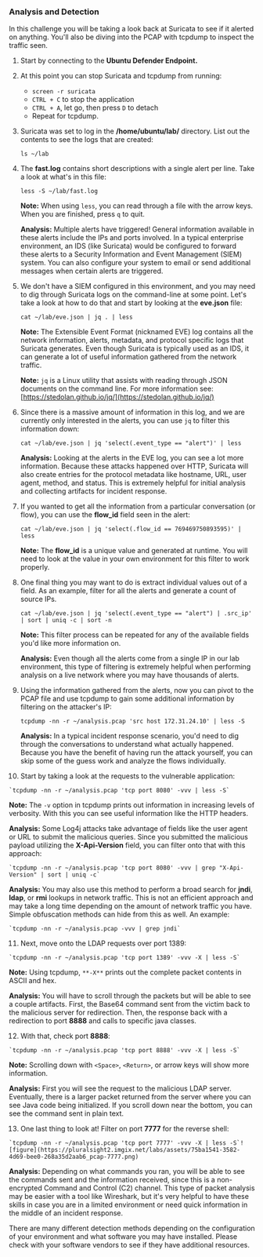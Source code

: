 ### Analysis and Detection

In this challenge you will be taking a look back at Suricata to see if it alerted on anything. You'll also be diving into the PCAP with tcpdump to inspect the traffic seen.

1.  Start by connecting to the **Ubuntu Defender Endpoint.**
    
2.  At this point you can stop Suricata and tcpdump from running:
    
    - `screen -r suricata`
    - `CTRL + C` to stop the application
    - `CTRL + A`, let go, then press `D` to detach
    - Repeat for tcpdump.
    
3.  Suricata was set to log in the **/home/ubuntu/lab/** directory. List out the contents to see the logs that are created:
    
    `ls ~/lab`
    
4.  The **fast.log** contains short descriptions with a single alert per line. Take a look at what's in this file:
    
    `less -S ~/lab/fast.log`
    
    **Note:** When using `less`, you can read through a file with the arrow keys. When you are finished, press `q` to quit.
    
    **Analysis:** Multiple alerts have triggered! General information available in these alerts include the IPs and ports involved. In a typical enterprise environment, an IDS (like Suricata) would be configured to forward these alerts to a Security Information and Event Management (SIEM) system. You can also configure your system to email or send additional messages when certain alerts are triggered.
    
5.  We don't have a SIEM configured in this environment, and you may need to dig through Suricata logs on the command-line at some point. Let's take a look at how to do that and start by looking at the **eve.json** file:
    
    `cat ~/lab/eve.json | jq . | less`
    
    **Note:** The Extensible Event Format (nicknamed EVE) log contains all the network information, alerts, metadata, and protocol specific logs that Suricata generates. Even though Suricata is typically used as an IDS, it can generate a lot of useful information gathered from the network traffic.
    
    **Note:** `jq` is a Linux utility that assists with reading through JSON documents on the command line. For more information see: [https://stedolan.github.io/jq/](https://stedolan.github.io/jq/)﻿
    
6.  Since there is a massive amount of information in this log, and we are currently only interested in the alerts, you can use `jq` to filter this information down:
    
    `cat ~/lab/eve.json | jq 'select(.event_type == "alert")' | less` 
    
    **Analysis:** Looking at the alerts in the EVE log, you can see a lot more information. Because these attacks happened over HTTP, Suricata will also create entries for the protocol metadata like hostname, URL, user agent, method, and status. This is extremely helpful for initial analysis and collecting artifacts for incident response.
    
7.  If you wanted to get all the information from a particular conversation (or flow), you can use the **flow_id** field seen in the alert:
    
    `cat ~/lab/eve.json | jq 'select(.flow_id == 769469750893595)' | less`
    
    **Note:** The **flow_id** is a unique value and generated at runtime. You will need to look at the value in your own environment for this filter to work properly.
    
8.  One final thing you may want to do is extract individual values out of a field. As an example, filter for all the alerts and generate a count of source IPs.
    
    `cat ~/lab/eve.json | jq 'select(.event_type == "alert") | .src_ip' | sort | uniq -c | sort -n`
    
    **Note:** This filter process can be repeated for any of the available fields you'd like more information on.
    
    **Analysis:** Even though all the alerts come from a single IP in our lab environment, this type of filtering is extremely helpful when performing analysis on a live network where you may have thousands of alerts.
    
9.  Using the information gathered from the alerts, now you can pivot to the PCAP file and use tcpdump to gain some additional information by filtering on the attacker's IP:
    
    `tcpdump -nn -r ~/analysis.pcap 'src host 172.31.24.10' | less -S`
    
    **Analysis:** In a typical incident response scenario, you'd need to dig through the conversations to understand what actually happened. Because you have the benefit of having run the attack yourself, you can skip some of the guess work and analyze the flows individually.
    
10.  Start by taking a look at the requests to the vulnerable application:
    
    `tcpdump -nn -r ~/analysis.pcap 'tcp port 8080' -vvv | less -S`
    
**Note:** The `-v` option in tcpdump prints out information in increasing levels of verbosity. With this you can see useful information like the HTTP headers.
    
**Analysis:** Some Log4j attacks take advantage of fields like the user agent or URL to submit the malicious queries. Since you submitted the malicious payload utilizing the **X-Api-Version** field, you can filter onto that with this approach:
    
    `tcpdump -nn -r ~/analysis.pcap 'tcp port 8080' -vvv | grep "X-Api-Version" | sort | uniq -c`
    
**Analysis:** You may also use this method to perform a broad search for **jndi**, **ldap**, or **rmi** lookups in network traffic. This is not an efficient approach and may take a long time depending on the amount of network traffic you have. Simple obfuscation methods can hide from this as well. An example:
    
    `tcpdump -nn -r ~/analysis.pcap -vvv | grep jndi`
    
11.  Next, move onto the LDAP requests over port 1389:
    
    `tcpdump -nn -r ~/analysis.pcap 'tcp port 1389' -vvv -X | less -S`
    
**Note:** Using tcpdump, `**-X**` prints out the complete packet contents in ASCII and hex.
    
**Analysis:** You will have to scroll through the packets but will be able to see a couple artifacts. First, the Base64 command sent from the victim back to the malicious server for redirection. Then, the response back with a redirection to port **8888** and calls to specific java classes.
    
12.  With that, check port **8888**:
    
    `tcpdump -nn -r ~/analysis.pcap 'tcp port 8888' -vvv -X | less -S`
    
**Note:** Scrolling down with `<Space>`, `<Return>`, or arrow keys will show more information.

**Analysis:** First you will see the request to the malicious LDAP server. Eventually, there is a larger packet returned from the server where you can see Java code being initialized. If you scroll down near the bottom, you can see the command sent in plain text.
    
13.  One last thing to look at! Filter on port **7777** for the reverse shell:
    
    `tcpdump -nn -r ~/analysis.pcap 'tcp port 7777' -vvv -X | less -S`﻿![figure](https://pluralsight2.imgix.net/labs/assets/75ba1541-3582-4d69-bee0-268a35d2aab6_pcap-7777.png)﻿
    
**Analysis:** Depending on what commands you ran, you will be able to see the commands sent and the information received, since this is a non-encrypted Command and Control (C2) channel. This type of packet analysis may be easier with a tool like Wireshark, but it's very helpful to have these skills in case you are in a limited environment or need quick information in the middle of an incident response.

There are many different detection methods depending on the configuration of your environment and what software you may have installed. Please check with your software vendors to see if they have additional resources.